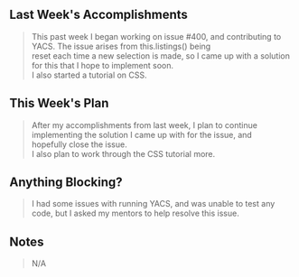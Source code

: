 ## Last Week's Accomplishments

> This past week I began working on issue #400, and contributing to YACS. The issue arises from this.listings() being \
> reset each time a new selection is made, so I came up with a solution for this that I hope to implement soon. \
>  I also started a tutorial on CSS.

## This Week's Plan

> After my accomplishments from last week, I plan to continue implementing the solution I came up with for the issue, and \
> hopefully close the issue. \
> I also plan to work through the CSS tutorial more.

## Anything Blocking?

> I had some issues with running YACS, and was unable to test any code, but I asked my mentors to help resolve this issue.

## Notes

> N/A